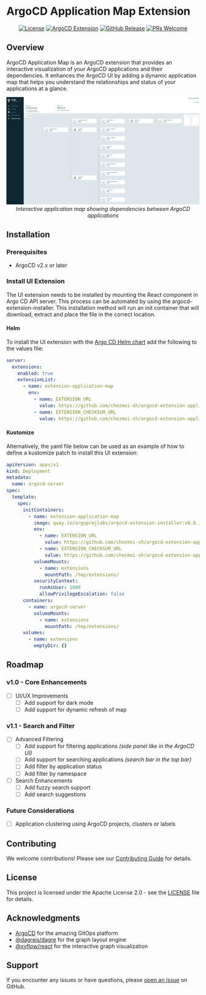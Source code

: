 <!-- trunk-ignore-all(markdownlint/MD033) -->

# ArgoCD Application Map Extension

<div align="center">

[![License](https://img.shields.io/badge/License-Apache%202.0-blue.svg)](https://opensource.org/licenses/Apache-2.0)
[![ArgoCD Extension](https://img.shields.io/badge/ArgoCD-Extension-blue)](https://argoproj.github.io/argo-cd/)
[![GitHub Release](https://img.shields.io/github/v/release/chezmoi-sh/argocd-extension-application-map)](https://github.com/chezmoi-sh/argocd-extension-application-map/releases)
[![PRs Welcome](https://img.shields.io/badge/PRs-welcome-brightgreen.svg)](https://github.com/chezmoi-sh/argocd-extension-application-map/pulls)

</div>

## Overview

ArgoCD Application Map is an ArgoCD extension that provides an interactive visualization of your ArgoCD applications and their dependencies. It enhances the ArgoCD UI by adding a dynamic application map that helps you understand the relationships and status of your applications at a glance.

<div align="center">
  <img src="docs/assets/screenshot.png" alt="ArgoCD Application Map Extension Screenshot"/>
  <br/>
  <em>Interactive application map showing dependencies between ArgoCD applications</em>
</div>

## Installation

### Prerequisites

- ArgoCD v2.x or later

### Install UI Extension

The UI extension needs to be installed by mounting the React component in Argo CD API server. This process can be automated by using the argocd-extension-installer. This installation method will run an init container that will download, extract and place the file in the correct location.

#### Helm

To install the UI extension with the [Argo CD Helm chart](https://artifacthub.io/packages/helm/argo/argo-cd) add the following to the values file:

```yaml
server:
  extensions:
    enabled: true
    extensionList:
      - name: extension-application-map
        env:
          - name: EXTENSION_URL
            value: https://github.com/chezmoi-sh/argocd-extension-application-map/releases/download/v0.2.1/extension-application-map.tar
          - name: EXTENSION_CHECKSUM_URL
            value: https://github.com/chezmoi-sh/argocd-extension-application-map/releases/download/v0.2.1/extension-application-map_checksums.txt
```

#### Kustomize

Alternatively, the yaml file below can be used as an example of how to define a kustomize patch to install this UI extension:

```yaml
apiVersion: apps/v1
kind: Deployment
metadata:
  name: argocd-server
spec:
  template:
    spec:
      initContainers:
        - name: extension-application-map
          image: quay.io/argoprojlabs/argocd-extension-installer:v0.0.1
          env:
            - name: EXTENSION_URL
              value: https://github.com/chezmoi-sh/argocd-extension-application-map/releases/download/v0.2.1/extension-application-map.tar
            - name: EXTENSION_CHECKSUM_URL
              value: https://github.com/chezmoi-sh/argocd-extension-application-map/releases/download/v0.2.1/extension-application-map_checksums.txt
          volumeMounts:
            - name: extensions
              mountPath: /tmp/extensions/
          securityContext:
            runAsUser: 1000
            allowPrivilegeEscalation: false
      containers:
        - name: argocd-server
          volumeMounts:
            - name: extensions
              mountPath: /tmp/extensions/
      volumes:
        - name: extensions
          emptyDir: {}
```

## Roadmap

### v1.0 - Core Enhancements

- [ ] UI/UX Improvements
  - [ ] Add support for dark mode
  - [ ] Add support for dynamic refresh of map

### v1.1 - Search and Filter

- [ ] Advanced Filtering
  - [ ] Add support for filtering applications _(side panel like in the ArgoCD UI)_
  - [ ] Add support for searching applications _(search bar in the top bar)_
  - [ ] Add filter by application status
  - [ ] Add filter by namespace
- [ ] Search Enhancements
  - [ ] Add fuzzy search support
  - [ ] Add search suggestions

### Future Considerations

- [ ] Application clustering using ArgoCD projects, clusters or labels

## Contributing

We welcome contributions! Please see our [Contributing Guide](CONTRIBUTING.md) for details.

## License

This project is licensed under the Apache License 2.0 - see the [LICENSE](LICENSE) file for details.

## Acknowledgments

- [ArgoCD](https://argoproj.github.io/argo-cd/) for the amazing GitOps platform
- [@dagrejs/dagre](https://github.com/dagrejs/dagre) for the graph layout engine
- [@xyflow/react](https://github.com/xyflow/xyflow) for the interactive graph visualization

## Support

If you encounter any issues or have questions, please [open an issue](https://github.com/chezmoi-sh/argocd-extension-application-map/issues) on GitHub.
